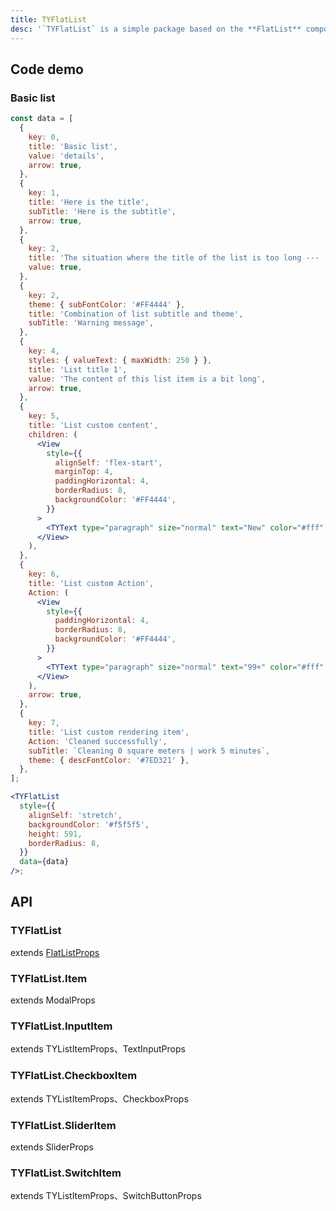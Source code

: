 ```yaml
---
title: TYFlatList
desc: '`TYFlatList` is a simple package based on the **FlatList** component that comes with RN, so this component can reuse all [FlatList attributes](https://facebook.github.io/react-native/docs/flatlist#props).<br/>When you need a list, you only need to pass **data** to customize the corresponding list item, where all the values ​​in data will be passed to the **TYFlatList.Item** component as **props**.<br/>If the list item needs to be customized, just override the **renderItem** for **TYFlatList**. If there are several items in the list item that need to be customized, you can even pass in **renderItem** in the **data** field to customize the list item component.'
---
```


## Code demo

### Basic list

```jsx
const data = [
  {
    key: 0,
    title: 'Basic list',
    value: 'details',
    arrow: true,
  },
  {
    key: 1,
    title: 'Here is the title',
    subTitle: 'Here is the subtitle',
    arrow: true,
  },
  {
    key: 2,
    title: 'The situation where the title of the list is too long --- ',
    value: true,
  },
  {
    key: 2,
    theme: { subFontColor: '#FF4444' },
    title: 'Combination of list subtitle and theme',
    subTitle: 'Warning message',
  },
  {
    key: 4,
    styles: { valueText: { maxWidth: 250 } },
    title: 'List title 1',
    value: 'The content of this list item is a bit long',
    arrow: true,
  },
  {
    key: 5,
    title: 'List custom content',
    children: (
      <View
        style={{
          alignSelf: 'flex-start',
          marginTop: 4,
          paddingHorizontal: 4,
          borderRadius: 8,
          backgroundColor: '#FF4444',
        }}
      >
        <TYText type="paragraph" size="normal" text="New" color="#fff" />
      </View>
    ),
  },
  {
    key: 6,
    title: 'List custom Action',
    Action: (
      <View
        style={{
          paddingHorizontal: 4,
          borderRadius: 8,
          backgroundColor: '#FF4444',
        }}
      >
        <TYText type="paragraph" size="normal" text="99+" color="#fff" />
      </View>
    ),
    arrow: true,
  },
  {
    key: 7,
    title: 'List custom rendering item',
    Action: 'Cleaned successfully',
    subTitle: `Cleaning 0 square meters | work 5 minutes`,
    theme: { descFontColor: '#7ED321' },
  },
];

<TYFlatList
  style={{
    alignSelf: 'stretch',
    backgroundColor: '#f5f5f5',
    height: 591,
    borderRadius: 8,
  }}
  data={data}
/>;
```

## API

### TYFlatList

extends [FlatListProps](https://reactnative.dev/docs/flatlist#props)

<API name="TYFlatListProps"></API>

### TYFlatList.Item

extends <HLink to="Modal#api">ModalProps</HLink>

<API name="TYListItemProps"></API>

### TYFlatList.InputItem

extends <HLink to="TYListItem#api">TYListItemProps</HLink>、<HLink to="https://reactnative.dev/docs/textinput#props">TextInputProps</HLink>

<API name="TYSectionInputProps"></API>

### TYFlatList.CheckboxItem

extends <HLink to="TYListItem#api">TYListItemProps</HLink>、<HLink to="Checkbox#api">CheckboxProps</HLink>

### TYFlatList.SliderItem

extends <HLink to="Slider#api">SliderProps</HLink>

<API name="TYSectionSliderProps"></API>

### TYFlatList.SwitchItem

extends <HLink to="TYListItem#api">TYListItemProps</HLink>、<HLink to="SwitchButton#api">SwitchButtonProps</HLink>
